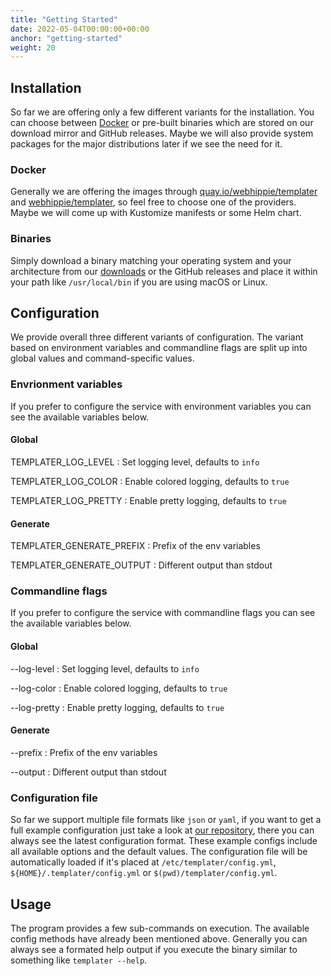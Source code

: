 ```yaml
---
title: "Getting Started"
date: 2022-05-04T00:00:00+00:00
anchor: "getting-started"
weight: 20
---
```


## Installation

So far we are offering only a few different variants for the installation. You
can choose between [Docker][docker] or pre-built binaries which are stored on
our download mirror and GitHub releases. Maybe we will also provide system
packages for the major distributions later if we see the need for it.

### Docker

Generally we are offering the images through
[quay.io/webhippie/templater][quay] and [webhippie/templater][dockerhub], so
feel free to choose one of the providers. Maybe we will come up with Kustomize
manifests or some Helm chart.

### Binaries

Simply download a binary matching your operating system and your architecture
from our [downloads][downloads] or the GitHub releases and place it within your
path like `/usr/local/bin` if you are using macOS or Linux.

## Configuration

We provide overall three different variants of configuration. The variant based
on environment variables and commandline flags are split up into global values
and command-specific values.

### Envrionment variables

If you prefer to configure the service with environment variables you can see
the available variables below.

#### Global

TEMPLATER_LOG_LEVEL
: Set logging level, defaults to `info`

TEMPLATER_LOG_COLOR
: Enable colored logging, defaults to `true`

TEMPLATER_LOG_PRETTY
: Enable pretty logging, defaults to `true`

#### Generate

TEMPLATER_GENERATE_PREFIX
: Prefix of the env variables

TEMPLATER_GENERATE_OUTPUT
: Different output than stdout

### Commandline flags

If you prefer to configure the service with commandline flags you can see the
available variables below.

#### Global

--log-level
: Set logging level, defaults to `info`

--log-color
: Enable colored logging, defaults to `true`

--log-pretty
: Enable pretty logging, defaults to `true`

#### Generate

--prefix
: Prefix of the env variables

--output
: Different output than stdout

### Configuration file

So far we support multiple file formats like `json` or `yaml`, if you want to
get a full example configuration just take a look at [our repository][repo],
there you can always see the latest configuration format. These example configs
include all available options and the default values. The configuration file
will be automatically loaded if it's placed at
`/etc/templater/config.yml`, `${HOME}/.templater/config.yml` or
`$(pwd)/templater/config.yml`.

## Usage

The program provides a few sub-commands on execution. The available config
methods have already been mentioned above. Generally you can always see a
formated help output if you execute the binary similar to something like
 `templater --help`.

[docker]: https://www.docker.com/
[quay]: https://quay.io/repository/webhippie/templater
[dockerhub]: https://hub.docker.com/r/webhippie/templater
[downloads]: https://dl.webhippie.de/
[repo]: https://github.com/webhippie/templater/tree/master/config
